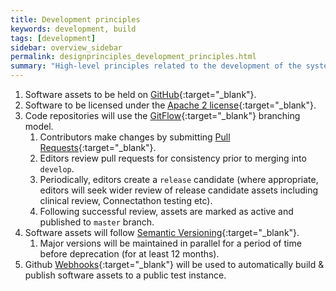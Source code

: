 ```yaml
---
title: Development principles
keywords: development, build
tags: [development]
sidebar: overview_sidebar
permalink: designprinciples_development_principles.html
summary: "High-level principles related to the development of the system"
---
```


1. Software assets to be held on [GitHub](https://github.com/nhs-digital){:target="_blank"}.
2. Software to be licensed under the [Apache 2 license](http://www.apache.org/licenses/LICENSE-2.0){:target="_blank"}.
3. Code repositories will use the [GitFlow](http://nvie.com/posts/a-successful-git-branching-model/){:target="_blank"} branching model.
	1. Contributors make changes by submitting [Pull Requests](https://help.github.com/articles/using-pull-requests/){:target="_blank"}.
	2. Editors review pull requests for consistency prior to merging into `develop`.
	3. Periodically, editors create a `release` candidate (where appropriate, editors will seek wider review of release candidate assets including clinical review, Connectathon testing etc).
	4. Following successful review, assets are marked as active and published to `master` branch. 
8. Software assets will follow [Semantic Versioning](http://semver.org/){:target="_blank"}.
	1. Major versions will be maintained in parallel for a period of time before deprecation (for at least 12 months).
9. Github [Webhooks](https://developer.github.com/webhooks/){:target="_blank"} will be used to automatically build & publish software assets to a public test instance.
